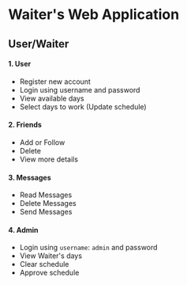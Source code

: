 # Waiter's Web Application

## User/Waiter

#### 1. User

* Register new account
* Login using username and password
* View available days
* Select days to work (Update schedule)

#### 2. Friends

* Add or Follow
* Delete
* View more details

#### 3. Messages

*  Read Messages
*  Delete Messages
*  Send Messages

#### 4. Admin
* Login using `username`: `admin` and password
* View Waiter's days
* Clear schedule
* Approve schedule